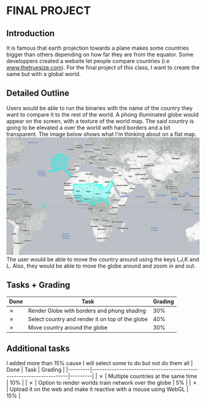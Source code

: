 # FINAL PROJECT
## Introduction
It is famous that earth projection towards a plane makes some countries bigger than others depending on how far they are from the equator. Some developpers created a website let people compare countries (i.e www.thetruesize.com). For the final project of this class, I want to create the same but with a global world.

## Detailed Outline
Users would be able to run the binaries with the name of the country they want to compare it to the rest of the world. A phong illuminated globe would appear on the screen, with a texture of the world map. The said country is going to be elevated a over the world with hard borders and a bit transparent. The image below shows what I'm thinking about on a flat map.
![United States](./images/usa.png)
The user would be able to move the country around using the keys I,J,K and L. Also, they would be able to move the globe around and zoom in and out.

## Tasks + Grading
| Done  | Task                                             | Grading |
|-------|--------------------------------------------------|---------|
|&cross;| Render Globe with borders and phong shading      | 30%     |
|&cross;| Select country and render it on top of the globe | 40%     |
|&cross;| Move country around the globe                    | 30%     |

## Additional tasks
I added more than 15% cause I will select some to do but not do them all
| Done    | Task                                                               | Grading |
|---------|--------------------------------------------------------------------|---------|
| &cross; | Multiple countries at the same time                                | 10%     |
| &cross; | Option to render worlds train network over the globe               | 5%      |
| &cross; | Upload it on the web and make it reactive with a mouse using WebGL | 15%     |